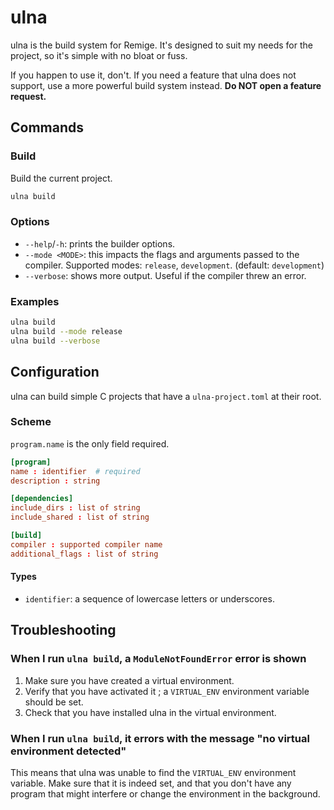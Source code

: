 # ulna

ulna is the build system for Remige. It's designed to suit my needs for the project, so it's simple with no bloat or fuss.

If you happen to use it, don't. If you need a feature that ulna does not support, use a more powerful build system instead. **Do NOT open a feature request.**

## Commands

### Build

Build the current project.

```sh
ulna build
```

### Options

- `--help`/`-h`: prints the builder options.
- `--mode <MODE>`: this impacts the flags and arguments passed to the compiler. Supported modes: `release`, `development`. (default: `development`)
- `--verbose`: shows more output. Useful if the compiler threw an error.

### Examples

```sh
ulna build
ulna build --mode release
ulna build --verbose
```

## Configuration

ulna can build simple C projects that have a `ulna-project.toml` at their root.

### Scheme

`program.name` is the only field required.

```toml
[program]
name : identifier  # required
description : string

[dependencies]
include_dirs : list of string
include_shared : list of string

[build]
compiler : supported compiler name
additional_flags : list of string
```

#### Types

- `identifier`: a sequence of lowercase letters or underscores.

## Troubleshooting

### When I run `ulna build`, a `ModuleNotFoundError` error is shown

1. Make sure you have created a virtual environment.
2. Verify that you have activated it ; a `VIRTUAL_ENV` environment variable should be set.
3. Check that you have installed ulna in the virtual environment.

### When I run `ulna build`, it errors with the message "no virtual environment detected"

This means that ulna was unable to find the `VIRTUAL_ENV` environment variable. Make sure that it is indeed set, and that you don't have any program that might interfere or change the environment in the background.
